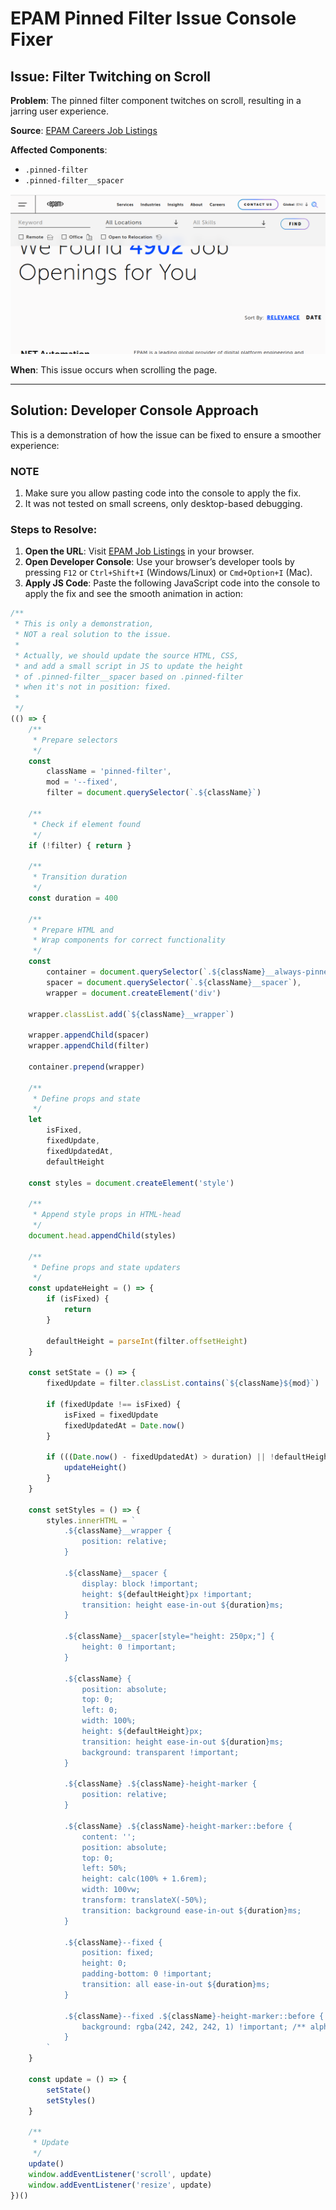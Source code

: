 # EPAM Pinned Filter Issue Console Fixer

## Issue: Filter Twitching on Scroll

**Problem**: The pinned filter component twitches on scroll, resulting in a jarring user experience.

**Source**: [EPAM Careers Job Listings](https://www.epam.com/careers/job-listings)

**Affected Components**:
- `.pinned-filter`
- `.pinned-filter__spacer`

![pinned-filter](https://github.com/writingor/epam-pinned-filter-issue/blob/main/static/img/pinned-filter.png?raw=true)

**When**: This issue occurs when scrolling the page.

---

## Solution: Developer Console Approach

This is a demonstration of how the issue can be fixed to ensure a smoother experience:

### NOTE

1. Make sure you allow pasting code into the console to apply the fix.
2. It was not tested on small screens, only desktop-based debugging.

### Steps to Resolve:

1. **Open the URL**: Visit [EPAM Job Listings](https://www.epam.com/careers/job-listings) in your browser.
2. **Open Developer Console**: Use your browser’s developer tools by pressing `F12` or `Ctrl+Shift+I` (Windows/Linux) or `Cmd+Option+I` (Mac).
3. **Apply JS Code**: Paste the following JavaScript code into the console to apply the fix and see the smooth animation in action:


```javascript
/**
 * This is only a demonstration,
 * NOT a real solution to the issue.
 *
 * Actually, we should update the source HTML, CSS,
 * and add a small script in JS to update the height
 * of .pinned-filter__spacer based on .pinned-filter 
 * when it's not in position: fixed.
 * 
 */
(() => {
    /**
     * Prepare selectors
     */
    const 
        className = 'pinned-filter', 
        mod = '--fixed',
        filter = document.querySelector(`.${className}`)

    /**
     * Check if element found
     */
    if (!filter) { return }

    /**
     * Transition duration
     */
    const duration = 400

    /**
     * Prepare HTML and
     * Wrap components for correct functionality
     */
    const
        container = document.querySelector(`.${className}__always-pinned`),
        spacer = document.querySelector(`.${className}__spacer`),
        wrapper = document.createElement('div')

    wrapper.classList.add(`${className}__wrapper`)

    wrapper.appendChild(spacer)
    wrapper.appendChild(filter)

    container.prepend(wrapper)

    /**
     * Define props and state
     */
    let
        isFixed,
        fixedUpdate,
        fixedUpdatedAt,
        defaultHeight

    const styles = document.createElement('style')

    /**
     * Append style props in HTML-head
     */
    document.head.appendChild(styles)

    /**
     * Define props and state updaters
     */
    const updateHeight = () => {
        if (isFixed) {
            return
        }

        defaultHeight = parseInt(filter.offsetHeight)
    }

    const setState = () => {
        fixedUpdate = filter.classList.contains(`${className}${mod}`)

        if (fixedUpdate !== isFixed) {
            isFixed = fixedUpdate
            fixedUpdatedAt = Date.now()
        }

        if (((Date.now() - fixedUpdatedAt) > duration) || !defaultHeight) {
            updateHeight()
        }
    }

    const setStyles = () => {
        styles.innerHTML = `
            .${className}__wrapper {
                position: relative;
            }

            .${className}__spacer {
                display: block !important;
                height: ${defaultHeight}px !important;
                transition: height ease-in-out ${duration}ms;
            }

            .${className}__spacer[style="height: 250px;"] {
                height: 0 !important;
            }

            .${className} {
                position: absolute;
                top: 0;
                left: 0;
                width: 100%;
                height: ${defaultHeight}px;
                transition: height ease-in-out ${duration}ms;
                background: transparent !important;
            }

            .${className} .${className}-height-marker {
                position: relative;
            }

            .${className} .${className}-height-marker::before {
                content: '';
                position: absolute;
                top: 0;
                left: 50%;
                height: calc(100% + 1.6rem);
                width: 100vw;
                transform: translateX(-50%);
                transition: background ease-in-out ${duration}ms;
            }

            .${className}--fixed {
                position: fixed;
                height: 0;
                padding-bottom: 0 !important;
                transition: all ease-in-out ${duration}ms;
            }

            .${className}--fixed .${className}-height-marker::before {
                background: rgba(242, 242, 242, 1) !important; /** alpha tuned from .9 to 1 */
            }
        `
    }

    const update = () => {
        setState()
        setStyles()
    }

    /**
     * Update
     */
    update()
    window.addEventListener('scroll', update)
    window.addEventListener('resize', update)
})()
```